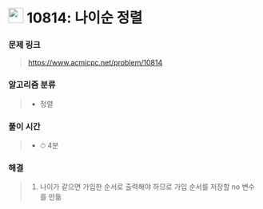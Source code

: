 # <img src="https://static.solved.ac/tier_small/6.svg" width=30> 10814: 나이순 정렬

### 문제 링크
> https://www.acmicpc.net/problem/10814

### 알고리즘 분류
>- 정렬

### 풀이 시간
>- ⏱ 4분

### 해결
> 1. 나이가 같으면 가입한 순서로 출력해야 하므로 가입 순서를 저장할 no 변수를 만듦
